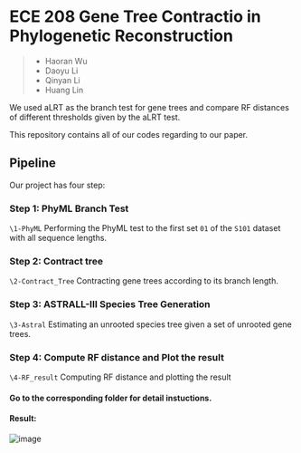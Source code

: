 # ECE 208 Gene Tree Contractio in Phylogenetic Reconstruction

> * Haoran Wu
> * Daoyu Li
> * Qinyan Li
> * Huang Lin

We used aLRT as the branch test for gene trees and compare RF distances of different thresholds given by the aLRT test.

This repository contains all of our codes regarding to our paper.

## Pipeline

Our project has four step:

### Step 1: PhyML Branch Test
```\1-PhyML```
Performing the PhyML test to the first set ```01``` of the ```S101``` dataset with all sequence lengths.

### Step 2: Contract tree
```\2-Contract_Tree```
Contracting gene trees according to its branch length.

### Step 3: ASTRALL-III Species Tree Generation
```\3-Astral```
Estimating an unrooted species tree given a set of unrooted gene trees. 

### Step 4: Compute RF distance and Plot the result
```\4-RF_result```
Computing RF distance and plotting the result

#### Go to the corresponding folder for detail instuctions.

#### Result:
![image](https://github.com/Nwoodle/ECE208_Phylogenetic_Reconstruction/raw/master/result.png)
